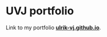 # UVJ portfolio

Link to my portfolio **[ulrik-vj.github.io](https://ulrik-vj.github.io/portfolio/)**.
